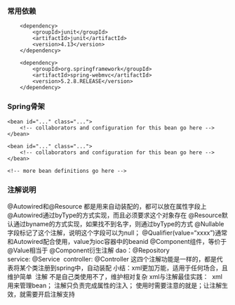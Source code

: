 ### 常用依赖
        <dependency>
            <groupId>junit</groupId>
            <artifactId>junit</artifactId>
            <version>4.13</version>
        </dependency>

        <dependency>
            <groupId>org.springframework</groupId>
            <artifactId>spring-webmvc</artifactId>
            <version>5.2.8.RELEASE</version>
        </dependency>
### Spring骨架
<?xml version="1.0" encoding="UTF-8"?>
<beans xmlns="http://www.springframework.org/schema/beans"
    xmlns:xsi="http://www.w3.org/2001/XMLSchema-instance"
    xsi:schemaLocation="http://www.springframework.org/schema/beans
        https://www.springframework.org/schema/beans/spring-beans.xsd">

    <bean id="..." class="...">  
        <!-- collaborators and configuration for this bean go here -->
    </bean>

    <bean id="..." class="...">
        <!-- collaborators and configuration for this bean go here -->
    </bean>

    <!-- more bean definitions go here -->

</beans>

### 注解说明
@Autowired和@Resource
都是用来自动装配的，都可以放在属性字段上
@Autowired通过byType的方式实现，而且必须要求这个对象存在
@Resource默认通过byname的方式实现，如果找不到名字，则通过byType的方式
@Nullable 字段标记了这个注解，说明这个字段可以为null；
@Qualifier(value=“xxxx”)通常和Autowired配合使用，value为ioc容器中的beanid
@Component组件，等价于<bean id="" class="">
@Value相当于<property name="" value="">
@Component衍生注解
​	dao：@Repository  
​	service:   @Service
​	controller:	@Controller
这四个注解功能是一样的，都是代表将某个类注册到spring中，自动装配
小结：xml更加万能，适用于任何场合，且维护简单
​			注解 不是自己类使用不了，维护相对复杂
xml与注解最佳实践：
​    xml用来管理bean；
    注解只负责完成属性的注入；
    使用时需要注意的就是；让注解生效，就需要开启注解支持
